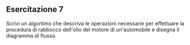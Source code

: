 ## Esercitazione 7
Scrivi un algortimo che descriva le operazioni necessarie per effettuare la procedura di rabbocco dell'olio del motore di un'automobile e disegna il diagramma di flusso.